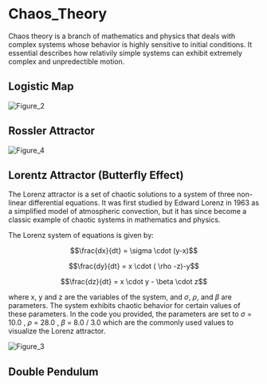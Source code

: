 # Chaos_Theory
Chaos theory is a branch of mathematics and physics that deals with complex systems whose behavior is highly sensitive to initial conditions. It essential describes how relativily simple systems can exhibit extremely complex and unpredectible motion. 

## Logistic Map


![Figure_2](https://github.com/chinmay-projects/Chaos_Theory/assets/125910307/dc1012bb-5b85-4f39-90af-02591bedd22a)

## Rossler Attractor


![Figure_4](https://github.com/chinmay-projects/Chaos_Theory/assets/125910307/4cfa6e06-3bab-4278-981e-0a6967844dea)

## Lorentz Attractor (Butterfly Effect)
The Lorenz attractor is a set of chaotic solutions to a system of three non-linear differential equations. It was first studied by Edward Lorenz in 1963 as a simplified model of atmospheric convection, but it has since become a classic example of chaotic systems in mathematics and physics.

The Lorenz system of equations is given by:

$$\frac{dx}{dt} = \sigma \cdot (y-x)$$

$$\frac{dy}{dt} = x \cdot ( \rho -z)-y$$

$$\frac{dz}{dt} = x \cdot y - \beta \cdot z$$

where x, y and z are the variables of the system, and $\sigma$, $\rho$, and $\beta$ are parameters. The system exhibits chaotic behavior for certain values of these parameters. In the code you provided, the parameters are set to $\sigma$ = 10.0 , $\rho$ = 28.0 , $\beta$ = 8.0 / 3.0 which are the commonly used values to visualize the Lorenz attractor.

![Figure_3](https://github.com/chinmay-projects/Chaos_Theory/assets/125910307/54a2ffd2-87fc-40c0-a8d7-e4477e2fb6e4)

## Double Pendulum


